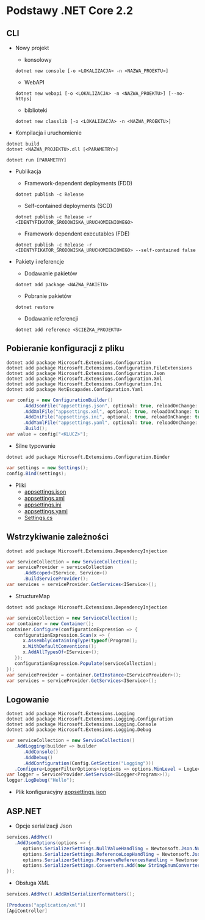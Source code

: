 # Podstawy .NET Core 2.2

## CLI
* Nowy projekt
  * konsolowy
  ```
  dotnet new console [-o <LOKALIZACJA> -n <NAZWA_PROEKTU>]
  ```
  * WebAPI
  ```
  dotnet new webapi [-o <LOKALIZACJA> -n <NAZWA_PROEKTU>] [--no-https]
  ```
  * biblioteki
  ```
  dotnet new classlib [-o <LOKALIZACJA> -n <NAZWA_PROEKTU>]
  ```

* Kompilacja i uruchomienie
```
dotnet build
dotnet <NAZWA_PROJEKTU>.dll [<PARAMETRY>]
```
```
dotnet run [PARAMETRY]
```

* Publikacja
  * Framework-dependent deployments (FDD)
  ```
  dotnet publish -c Release
  ```
  * Self-contained deployments (SCD)
  ```
  dotnet publish -c Release -r <IDENTYFIKATOR_ŚRODOWISKA_URUCHOMIENIOWEGO>
  ```
  * Framework-dependent executables (FDE)
  ```
  dotnet publish -c Release -r <IDENTYFIKATOR_ŚRODOWISKA_URUCHOMIENIOWEGO> --self-contained false
  ```

* Pakiety i referencje
  * Dodawanie pakietów
  ```
  dotnet add package <NAZWA_PAKIETU>
  ```
  * Pobranie pakietów
  ```
  dotnet restore
  ```
  * Dodawanie referencji
  ```
  dotnet add reference <ŚCIEŻKA_PROJEKTU>
  ```

## Pobieranie konfiguracji z pliku
```
dotnet add package Microsoft.Extensions.Configuration
dotnet add package Microsoft.Extensions.Configuration.FileExtensions
dotnet add package Microsoft.Extensions.Configuration.Json
dotnet add package Microsoft.Extensions.Configuration.Xml
dotnet add package Microsoft.Extensions.Configuration.Ini
dotnet add package NetEscapades.Configuration.Yaml
```
``` c#
var config = new ConfigurationBuilder()
      .AddJsonFile("appsettings.json", optional: true, reloadOnChange: true)
      .AddXmlFile("appsettings.xml", optional: true, reloadOnChange: true)
      .AddIniFile("appsettings.ini", optional: true, reloadOnChange: true)
      .AddYamlFile("appsettings.yaml", optional: true, reloadOnChange: true)
      .Build();
var value = config["<KLUCZ>"];
```

* Silne typowanie
```
dotnet add package Microsoft.Extensions.Configuration.Binder
```
``` c#
var settings = new Settings();
config.Bind(settings);
```

* Pliki
  * [appsettings.json](Core.Basics.Program/appsettings.json)
  * [appsettings.xml](Core.Basics.Program/appsettings.xml)
  * [appsettings.ini](Core.Basics.Program/appsettings.ini)
  * [appsettings.yaml](Core.Basics.Program/appsettings.yaml)
  * [Settings.cs](Core.Basics.Program/Models/Settings.cs)

## Wstrzykiwanie zależności
```
dotnet add package Microsoft.Extensions.DependencyInjection
```
``` c#
var serviceCollection = new ServiceCollection();
var serviceProvider = serviceCollection
      .AddScoped<IService, Service>()
      .BuildServiceProvider();
var services = serviceProvider.GetServices<IService>();
```
* StructureMap
```
dotnet add package Microsoft.Extensions.DependencyInjection
```
``` c#
var serviceCollection = new ServiceCollection();
var container = new Container();
container.Configure(configurationExpression => {
   configurationExpression.Scan(x => {
      x.AssemblyContainingType(typeof(Program));
      x.WithDefaultConventions();
      x.AddAllTypesOf<IService>();
   });
   configurationExpression.Populate(serviceCollection);
});
var serviceProvider = container.GetInstance<IServiceProvider>();
var services = serviceProvider.GetServices<IService>();
```

## Logowanie
```
dotnet add package Microsoft.Extensions.Logging
dotnet add package Microsoft.Extensions.Logging.Configuration
dotnet add package Microsoft.Extensions.Logging.Console
dotnet add package Microsoft.Extensions.Logging.Debug
```
``` c#
var serviceCollection = new ServiceCollection()
   .AddLogging(builder => builder
      .AddConsole()
      .AddDebug()
      .AddConfiguration(Config.GetSection("Logging")))
   .Configure<LoggerFilterOptions>(options => options.MinLevel = LogLevel.Debug);
var logger = ServiceProvider.GetService<ILogger<Program>>();
logger.LogDebug("Hello");
```
* Plik konfiguracyjny
[appsettings.json](Core.Basics.Program/appsettings.json)

## ASP.NET

* Opcje serializacji Json
``` c#
services.AddMvc()
   .AddJsonOptions(options => {
      options.SerializerSettings.NullValueHandling = Newtonsoft.Json.NullValueHandling.Ignore;
      options.SerializerSettings.ReferenceLoopHandling = Newtonsoft.Json.ReferenceLoopHandling.Ignore;
      options.SerializerSettings.PreserveReferencesHandling = Newtonsoft.Json.PreserveReferencesHandling.Objects;
      options.SerializerSettings.Converters.Add(new StringEnumConverter(camelCaseText: true));
});
```

* Obsługa XML
``` c#
services.AddMvc().AddXmlSerializerFormatters();
```
``` c#
[Produces("application/xml")]
[ApiController]
```

